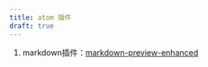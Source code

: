 ```yaml
---
title: atom 插件
draft: true
---
```


1. markdown插件：[markdown-preview-enhanced](https://atom.io/packages/markdown-preview-enhanced)
